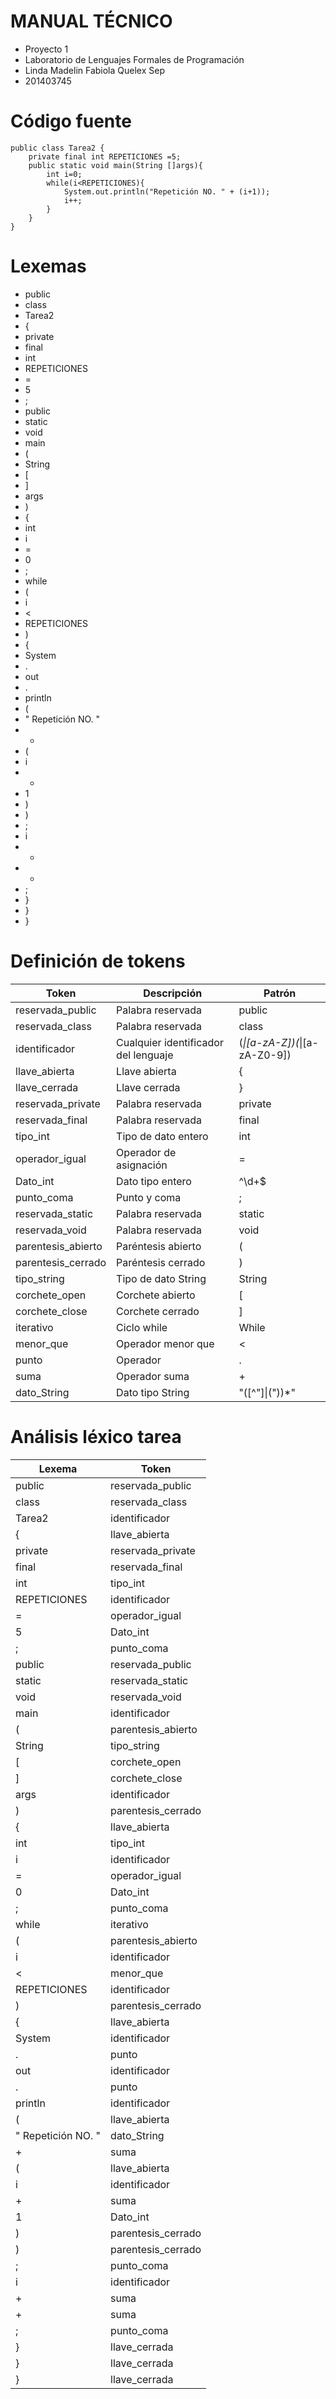 # MANUAL TÉCNICO 
* Proyecto 1
* Laboratorio de Lenguajes Formales de Programación 
* Linda Madelin Fabiola Quelex Sep
* 201403745


# Código fuente

```Simple C
public class Tarea2 {
    private final int REPETICIONES =5;
    public static void main(String []args){
        int i=0;
        while(i<REPETICIONES){
            System.out.println("Repetición NO. " + (i+1));
            i++;
        }
    }
}
```


# Lexemas

- public
- class
- Tarea2
- {
- private
- final
- int
- REPETICIONES
- =
- 5
- ;
- public
- static
- void
- main
- (
- String
- [
- ]
- args
- )
- {
- int
- i
- =
- 0
- ;
- while
- (
- i
- <
- REPETICIONES
- )
- {
- System
- .
- out
- .
- println
- (
- " Repetición NO. "
- + 
- (
- i
- +
- 1
- )
- )
- ;
- i
- +
- +
- ;
- }
- }
- }


# Definición de tokens

| Token              | Descripción                          | Patrón                        |
| ------------------ | ------------------------------------ | ----------------------------- |
| reservada_public   | Palabra reservada                    | public                        |
| reservada_class    | Palabra reservada                    | class                         |
| identificador      | Cualquier identificador del lenguaje | (_\|[a-zA-Z])(_\|[a-zA-Z0-9]) |
| llave_abierta      | Llave abierta                        | {                             |
| llave_cerrada      | Llave cerrada                        | }                             |
| reservada_private  | Palabra reservada                    | private                       |
| reservada_final    | Palabra reservada                    | final                         |
| tipo_int           | Tipo de dato entero                  | int                           |
| operador_igual     | Operador de asignación               | =                             |
| Dato_int           | Dato tipo entero                     | ^\d+$                         |
| punto_coma         | Punto y coma                         | ;                             |
| reservada_static   | Palabra reservada                    | static                        |
| reservada_void     | Palabra reservada                    | void                          |
| parentesis_abierto | Paréntesis abierto                   | (                             |
| parentesis_cerrado | Paréntesis cerrado                   | )                             |
| tipo_string        | Tipo de dato String                  | String                        |
| corchete_open      | Corchete abierto                     | [                             |
| corchete_close     | Corchete cerrado                     | ]                             |
| iterativo          | Ciclo while                          | While                         |
| menor_que          | Operador menor que                   | <                             |
| punto              | Operador                             | .                             |
| suma               | Operador suma                        | +                             |
| dato_String        | Dato tipo String                     | "([^"]\|(\"))*"               |


# Análisis léxico tarea

| Lexema             | Token              |
| ------------------ | ------------------ |
| public             | reservada_public   |
| class              | reservada_class    |
| Tarea2             | identificador      |
| {                  | llave_abierta      |
| private            | reservada_private  |
| final              | reservada_final    |
| int                | tipo_int           |
| REPETICIONES       | identificador      |
| =                  | operador_igual     |
| 5                  | Dato_int           |
| ;                  | punto_coma         |
| public             | reservada_public   |
| static             | reservada_static   |
| void               | reservada_void     |
| main               | identificador      |
| (                  | parentesis_abierto |
| String             | tipo_string        |
| [                  | corchete_open      |
| ]                  | corchete_close     |
| args               | identificador      |
| )                  | parentesis_cerrado |
| {                  | llave_abierta      |
| int                | tipo_int           |
| i                  | identificador      |
| =                  | operador_igual     |
| 0                  | Dato_int           |
| ;                  | punto_coma         |
| while              | iterativo          |
| (                  | parentesis_abierto |
| i                  | identificador      |
| <                  | menor_que          |
| REPETICIONES       | identificador      |
| )                  | parentesis_cerrado |
| {                  | llave_abierta      |
| System             | identificador      |
| .                  | punto              |
| out                | identificador      |
| .                  | punto              |
| println            | identificador      |
| (                  | llave_abierta      |
| " Repetición NO. " | dato_String        |
| +                  | suma               |
| (                  | llave_abierta      |
| i                  | identificador      |
| +                  | suma               |
| 1                  | Dato_int           |
| )                  | parentesis_cerrado |
| )                  | parentesis_cerrado |
| ;                  | punto_coma         |
| i                  | identificador      |
| +                  | suma               |
| +                  | suma               |
| ;                  | punto_coma         |
| }                  | llave_cerrada      |
| }                  | llave_cerrada      |
| }                  | llave_cerrada      |
